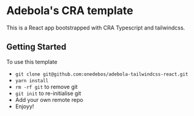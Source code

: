 # Adebola's CRA template

This is a React app bootstrapped with CRA Typescript and tailwindcss.

## Getting Started

To use this template

- `git clone git@github.com:onedebos/adebola-tailwindcss-react.git`
- `yarn install`
- `rm -rf git` to remove git 
- `git init` to re-initialise git
- Add your own remote repo
- Enjoyy!
